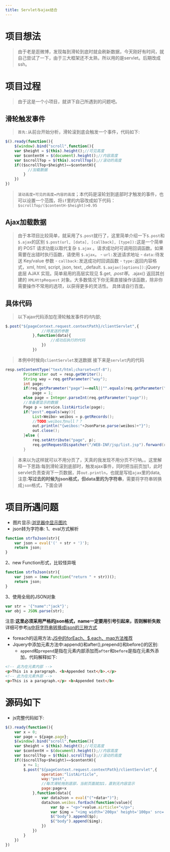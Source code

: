 ```yaml
---
title: Servlet与ajax结合
---
```

# 项目想法
> 由于老是逛微博，发现每到滑轮到底时就会刷新数据，今天刚好有时间，就自己尝试了一下，由于三大框架还不太熟，所以用的是servlet。后期改成ssh。

# 项目过程
> 由于这是一个小项目，就讲下自己所遇到的问题吧。
## 滑轮触发事件
> `首先:`从前台开始分析，滑轮滚到底会触发一个事件，代码如下:
``` js
$().ready(function(){
	$(window).bind("scroll",function(){
	var $height = $(this).height();//可见高度
	var $contentH = $(document).height();//内容高度
	var $scrollTop = $(this).scrollTop();//滚动的高度
	if(($scrollTop+$height)==$contentH){
		  //加载数据
		}
	})
})
```
> `滚动高度+可见的高度=内容的高度`；本代码是滚轮划到底部时才触发的事件，也可以设置一个范围，将`if`里的内容改成如下代码：`$scrollTop/($contentH-$height)>0.95`

## Ajax加载数据
> 由于本项目比较简单，就采用了`$.post`就行了，这里简单介绍一下`$.post`和`$.ajax`的区别
> `$.post(url, [data], [callback], [type]):`这是一个简单的 POST 请求功能以取代复杂 `$.ajax` 。请求成功时可调用回调函数。如果需要在出错时执行函数，请使用 `$.ajax`。
    - `url:`发送请求地址
    - `data:`待发送 Key/value 参数
    - `callback:`发送成功时回调函数
    - `type:`返回内容格式，xml, html, script, json, text, _default.
> `$.aajax([options]):`jQuery 底层 AJAX 实现。简单易用的高层实现见 $.get, $.post 等。$.ajax() 返回其创建的 `XMLHttpRequest` 对象。大多数情况下你无需直接操作该函数，除非你需要操作不常用的选项，以获得更多的灵活性。 具体请自行百度。

## 具体代码
> 以下ajax代码添加在滑轮触发事件的if内部;
``` js
$.post("${pageContext.request.contextPath}/clientServlet",{
				//待发送的参数
			},function(data){
				    //成功后执行的代码
				})
			})
```
> 本例中时候向`clientServlet`发送数据
> 接下来是`servlet`内的代码
``` java
resp.setContentType("text/html;charset=utf-8");
		PrintWriter out = resp.getWriter();
		String way = req.getParameter("way");
		int page;
		if(req.getParameter("page")==null||"".equals(req.getParameter("page")))
			page = 1;
		else page = Integer.parseInt(req.getParameter("page"));
		//准备要显示的数据
		Page p = service.listAirticle(page);
		if("post".equals(way)){
			List<Weibo> weibos = p.getRecords();
			//TODO:weibos为null？？
			out.println("{weibos:"+JsonParse.parse(weibos)+"}");
			out.close();
		}else {
			req.setAttribute("page", p);
			req.getRequestDispatcher("/WEB-INF/jsp/list.jsp").forward(req, resp);
		}
```
> 本来以为这样就可以不用分页了，天真的我发现不用分页不行呐。。这里解释一下思路:每到滑轮滚到底部时，触发ajax事件，同时把当前页加1，此时servlet负责查询下一页数据，并`out.println`，也就是写给`ajax`里的data,注意:**写过去的时候为json格式，但data里的为字符串**，需要将字符串转换成`json`格式，下面会讲

# 项目所遇问题
- 图片显示:[浏览器中显示图片](https://super3h.me/2017/02/15/J2EE-%E5%9B%BE%E7%89%87%E6%98%BE%E7%A4%BA/)
- json转为字符串:
1、eval方式解析
``` js
function strToJson(str){
    var json = eval('(' + str + ')');
    return json;
} 
```
2、new Function形式，比较怪异哦
``` js
function strToJson(str){
    var json = (new Function("return " + str))();
    return json;
} 
```
3、使用全局的JSON对象
``` js
var str = '{"name":"jack"}';
var obj = JSON.parse(str); 
```
注意:**这里必须采用严格的json格式，name一定要用引号引起来，否则解析失败**
详细可参考[js中将字符串转换成json的三种方式](http://www.jb51.net/article/25987.htm)
- foreach的运用方法:[JS中的forEach、$.each、map方法推荐](http://www.jb51.net/article/81955.htm)
- Jquery中添加元素方法中:append()和after(),prepend()和before()的区别:
    - `append`和`prepend`是指在元素内部添加而`after`和`before`是指在元素外添加，代码解释如下:
``` html
<!-- 此为在元素内部 -->
<p>This is a paragraph. <b>Appended text</b>.</p>
<!-- 此为在元素外部 -->
<p>This is a paragraph.</p> <b>Appended text</b>
```

# 源码如下
- js完整代码如下:
``` js
$().ready(function(){
	var x = 0;
	var page = ${page.page};
	$(window).bind("scroll",function(){
	var $height = $(this).height();//可见高度
	var $contentH = $(document).height();//内容高度
	var $scrollTop = $(this).scrollTop();//滚动的高度
	if(($scrollTop+$height)==$contentH){
		x += 1;
		$.post("${pageContext.request.contextPath}/clientServlet",{
				operation:"listAirticle",
				way:"post",
				//每次滑轮拖到底部，当前页面就加1，直到无内容显示
				page:page+x
			},function(data){
				var dataJson = eval("("+data+")");
				dataJson.weibos.forEach(function(value){
					var $p = "<p>"+value.airticle+"</p>";
					var $img = "<img width='200px' height='100px' src='http://localhost:8080${pageContext.request.contextPath}/clientServlet?showImg="+value.filename+"&operation=showImg&id="+value.id+"' />";
					$("body").append($p);
					$("body").append($img);
				})
			})
		}
	})
})
```